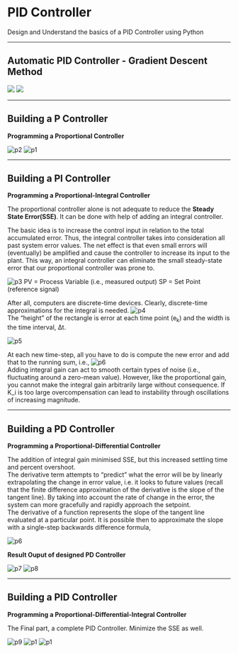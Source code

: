 # PID Controller
Design and Understand the basics of a PID Controller using Python

---

## Automatic PID Controller - Gradient Descent Method
![](img/gd_result_plot.png)
![](img/gd_result.png)

---

## Building a P Controller
**Programming a Proportional Controller**

![p2](img/building-a-p-controller-01.png)
![p1](img/building-a-p-controller-02.png)

---

## Building a PI Controller
**Programming a Proportional-Integral Controller**

The proportional controller alone is not adequate to reduce the **Steady State Error(SSE)**. It can be done with help of adding an integral controller.

The basic idea is to increase the control input in relation to the total accumulated error. Thus, the integral controller takes into consideration all past system error values. The net effect is that even small errors will (eventually) be amplified and cause the controller to increase its input to the plant. This way, an integral controller can eliminate the small steady-state error that our proportional controller was prone to.

![p3](img/pi-control-slide1.png)
PV = Process Variable (i.e., measured output)
SP = Set Point (reference signal)


After all, computers are discrete-time devices. Clearly, discrete-time approximations for the integral is needed.
![p4](img/eq4.png) </br>
The “height” of the rectangle is error at each time point (e<sub>k</sub>) and the width is the time interval, Δt.

![p5](img/pi-control-slide3.png) 

At each new time-step, all you have to do is compute the new error and add that to the running sum, i.e.,
![p6](img/eq5b.png) </br>
Adding integral gain can act to smooth certain types of noise (i.e., fluctuating around a zero-mean value). However, like the proportional gain, you cannot make the integral gain arbitrarily large without consequence. If K_i is too large overcompensation can lead to instability through oscillations of increasing magnitude.

---

## Building a PD Controller
**Programming a Proportional-Differential Controller**

The addition of integral gain minimised SSE, but this increased settling time and percent overshoot. </br>
The derivative term attempts to “predict” what the error will be by linearly extrapolating the change in error value, i.e. it looks to future values (recall that the finite difference approximation of the derivative is the slope of the tangent line). By taking into account the rate of change in the error, the system can more gracefully and rapidly approach the setpoint. </br>
The derivative of a function represents the slope of the tangent line evaluated at a particular point. It is possible then to approximate the slope with a single-step backwards difference formula,

![p6](img/eq6.png) 

**Result Ouput of designed PD Controller**

![p7](img/buiding-a-pd-controller-01.png)
![p8](img/buiding-a-pd-controller-02.png)

---

## Building a PID Controller
**Programming a Proportional-Differential-Integral Controller**

The Final part, a complete PID Controller. Minimize the SSE as well.

![p9](img/control.png)
![p1](img/building-a-pid-controller-01.png)
![p1](img/building-a-pid-controller-02.png)

